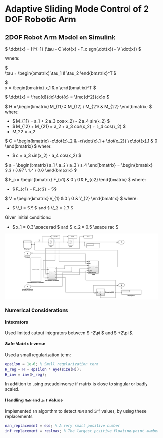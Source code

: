 # Adaptive Sliding Mode Control of 2 DOF Robotic Arm

## 2DOF Robot Arm Model on Simulink

$
\ddot{x} = H^{-1} (\tau - C \dot{x} - F_c sgn(\dot{x}) - V \dot{x})
$

Where:

$  
\tau = \begin{bmatrix}
\tau_1 & \tau_2
\end{bmatrix}^T
$

$  
x = \begin{bmatrix}
x_1 & x
\end{bmatrix}^T
$

$
\ddot{x} = \frac{d}{dx}\dot{x} = \frac{d^2}{dx}x $

$
H = \begin{bmatrix}
M_{11} & M_{12} \\
M_{21} & M_{22}
\end{bmatrix}
$ where:

- $ M_{11} = a_1 + 2 a_3 cos(x_2) - 2 a_4 sin(x_2) $
- $ M_{12} = M_{21} = a_2 + a_3 cos(x_2) + a_4 cos(x_2) $
- M_22 = a_2

$
C = \begin{bmatrix}
-c\dot{x}_2 & -c(\dot{x}_1 + \dot{x_2}) \\
c\dot{x}_1 & 0
\end{bmatrix}
$ where:

- $ c = a_3 sin(x_2) - a_4 cos(x_2) $

$
a = \begin{bmatrix}
a_1 \\
a_2 \\
a_3 \\
a_4
\end{bmatrix} = \begin{bmatrix}
3.3 \\
0.97 \\
1.4 \\
0.6
\end{bmatrix}
$

$
F_c = \begin{bmatrix}
F_{c1} & 0 \\
0 & F_{c2}
\end{bmatrix}
$ where:

- $ F_{c1} = F_{c2} = 5$

$
V = \begin{bmatrix}
V_{1} & 0 \\
0 & V_{2}
\end{bmatrix}
$ where:

- $ V_1 = 5.5 $ and $ V_2 = 2.7 $

Given initial conditions:

- $ x_1 = 0.3 \space rad $ and $ x_2 = 0.5 \space rad $

![alt text](assets/2DOF_Arm_Simulink_Model.png)

### Numerical Considerations

#### Integrators

Used limited output integrators between $ -2\pi $ and $ +2\pi $.

#### Safe Matrix Inverse

Used a small regularization term:

```matlab
epsilon = 1e-6; % Small regularization term
H_reg = H + epsilon * eye(size(H));
H_inv = inv(H_reg);
```

In addition to using pseudoinverse if matrix is close to singular or badly scaled.

#### Handling `NaN` and `inf` Values

Implemented an algorithm to detect `NaN` and `inf` values, by using these replacements:

```matlab
nan_replacement = eps; % A very small positive number
inf_replacement = realmax; % The largest positive floating-point number
```
